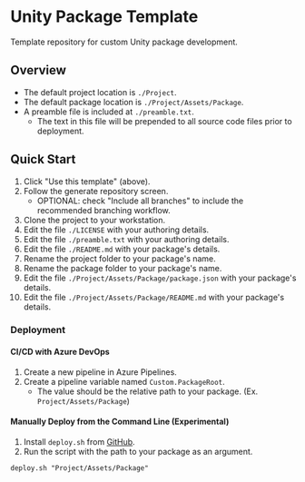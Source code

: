 # Unity Package Template

Template repository for custom Unity package development.

## Overview
- The default project location is `./Project`.
- The default package location is `./Project/Assets/Package`.
- A preamble file is included at `./preamble.txt`.
	- The text in this file will be prepended to all source code files prior to deployment.

## Quick Start
1. Click "Use this template" (above).
2. Follow the generate repository screen.
	- OPTIONAL: check "Include all branches" to include the recommended branching workflow.
3. Clone the project to your workstation.
4. Edit the file `./LICENSE` with your authoring details.
5. Edit the file `./preamble.txt` with your authoring details.
6. Edit the file `./README.md` with your package's details.
7. Rename the project folder to your package's name.
8. Rename the package folder to your package's name.
9. Edit the file `./Project/Assets/Package/package.json` with your package's details.
10. Edit the file `./Project/Assets/Package/README.md` with your package's details.



### Deployment
#### CI/CD with Azure DevOps
1. Create a new pipeline in Azure Pipelines.
2. Create a pipeline variable named `Custom.PackageRoot`.
	- The value should be the relative path to your package. (Ex. `Project/Assets/Package`)
#### Manually Deploy from the Command Line (Experimental)
1. Install `deploy.sh` from [GitHub](https://gist.github.com/AndrewMJordan/2649b64d0d618310ee7fe325c1e06048).
2. Run the script with the path to your package as an argument.
```shell
deploy.sh "Project/Assets/Package"
```
